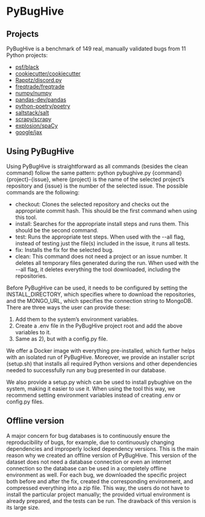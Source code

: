 # PyBugHive

## Projects

PyBugHive is a benchmark of 149 real, manually validated bugs from 11 Python projects:

* [psf/black](https://github.com/psf/black)
* [cookiecutter/cookiecutter](https://github.com/cookiecutter/cookiecutter)
* [Rapptz/discord.py](https://github.com/Rapptz/discord.py)
* [freqtrade/freqtrade](https://github.com/freqtrade/freqtrade)
* [numpy/numpy](https://github.com/numpy/numpy)
* [pandas-dev/pandas](https://github.com/pandas-dev/pandas)
* [python-poetry/poetry](https://github.com/python-poetry/poetry)
* [saltstack/salt](https://github.com/saltstack/salt)
* [scrapy/scrapy](https://github.com/scrapy/scrapy)
* [explosion/spaCy](https://github.com/explosion/spaCy)
* [google/jax](https://github.com/google/jax)

## Using PyBugHive
Using PyBugHive is straightforward as all commands (besides the clean command) follow the same pattern: python pybughive.py {command} {project}-{issue}, where {project} is the name of the selected project’s repository and {issue} is the number of the selected issue. The possible commands are the following:

* checkout: Clones the selected repository and checks out the appropriate commit hash. This should be the first command when using this tool.
* install: Searches for the appropriate install steps and runs them. This should be the second command.
* test: Runs the appropriate test steps. When used with the --all flag, instead of testing just the file(s) included in the issue, it runs all tests.
* fix: Installs the fix for the selected bug.
* clean: This command does not need a project or an issue number. It deletes all temporary files generated during the run. When used with the --all flag, it deletes everything the tool downloaded, including the repositories.

  
Before PyBugHive can be used, it needs to be configured by setting the INSTALL_DIRECTORY, which specifies where to download the repositories, and the MONGO_URL, which specifies the connection string to MongoDB. There are three ways the user can provide these:

1. Add them to the system’s environment variables.
2. Create a .env file in the PyBugHive project root and add the above variables to it.
3. Same as 2), but with a config.py file. 

We offer a Docker image with everything pre-installed, which further helps with an isolated run of PyBugHive. Moreover, we provide an installer script (setup.sh) that installs all required Python versions and other dependencies needed to successfully run any bug presented in our database. 

We also provide a setup.py which can be used to install pybughive on the system, making it easier to use it. When using the tool this way, we recommend setting environment variables instead of creating .env or config.py files.

## Offline version
A major concern for bug databases is to continuously ensure
the reproducibility of bugs, for example, due to
continuously changing dependencies and improperly locked
dependency versions.
This is the main reason why we created an offline version
of PyBugHive. This version of the dataset does not need a
database connection or even an internet connection so the
database can be used in a completely offline environment as
well. For each bug, we downloaded the specific project both
before and after the fix, created the corresponding environment,
and compressed everything into a zip file. This way,
the users do not have to install the particular project manually;
the provided virtual environment is already prepared, and the
tests can be run. The drawback of this version is its large size.


